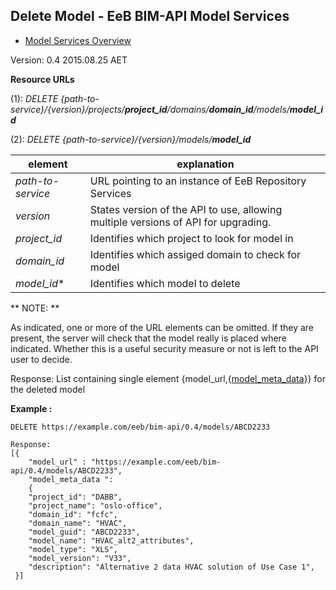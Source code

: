 ## Delete Model - EeB BIM-API Model Services

* [Model Services Overview](./model_service.md)

Version: 0.4 2015.08.25 AET

**Resource URLs** 

(1): *DELETE {path-to-service}/{version}/projects/**project_id**/domains/**domain_id**/models/**model_id***

(2): *DELETE {path-to-service}/{version}/models/**model_id***

element | explanation
--------|-----------|
*path-to-service*	|URL pointing to an instance of EeB Repository Services|
*version*	|States version of the API to use, allowing multiple versions of API for upgrading.
*project_id*	|Identifies which project to look for model in 
*domain_id*	|Identifies which assiged domain to check for model 
*model_id**	| Identifies which model to delete

** NOTE: **

As indicated, one or more of the URL elements can be omitted. If they are present, the server will check that the model really is placed where indicated. Whether this is a useful security measure or not is left to the API user to decide.

Response: List containing single element {model_url,{[model_meta_data](./a_schemata/model_meta_data.md)}} for the deleted model

**Example :**



```
DELETE https://example.com/eeb/bim-api/0.4/models/ABCD2233

Response:
[{
    "model_url" : "https://example.com/eeb/bim-api/0.4/models/ABCD2233",
    "model_meta_data ":
    {
	"project_id": "DABB",
	"project_name": "oslo-office",
	"domain_id": "fcfc",
	"domain_name": "HVAC",
	"model_guid": "ABCD2233",
	"model_name": "HVAC_alt2_attributes",
	"model_type": "XLS",
	"model_version": "V33",
	"description": "Alternative 2 data HVAC solution of Use Case 1",
 }]
```
